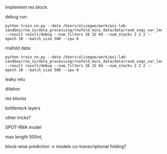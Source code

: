 
Implement res block:

debug run:
```
python train_nn.py --data /Users/alicegao/work/psi-lab-sandbox/rna_ss/data_processing/rnafold_mini_data/data/rand_seqs_var_len_5_20_10.pkl.gz --result result/debug --num_filters 16 32 64 --num_stacks 2 2 2 --epoch 10 --batch_size 500 --cpu 8
```

rnafold data:
```
python train_nn.py --data /Users/alicegao/work/psi-lab-sandbox/rna_ss/data_processing/rnafold_mini_data/data/rand_seqs_var_len_5_20_10.pkl.gz --result result/debug --num_filters 16 32 64 --num_stacks 2 2 2 --epoch 10 --batch_size 500 --cpu 8
```



leaky relu

dilation

res blocks

bottleneck layers

other tricks?



SPOT-RNA model

max length 500nt,



block-wise prediction -> models co-transcriptional folding?



